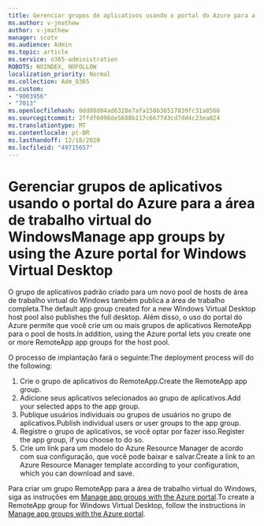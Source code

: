 ```yaml
---
title: Gerenciar grupos de aplicativos usando o portal do Azure para a área de trabalho virtual do Windows
ms.author: v-jmathew
author: v-jmathew
manager: scotv
ms.audience: Admin
ms.topic: article
ms.service: o365-administration
ROBOTS: NOINDEX, NOFOLLOW
localization_priority: Normal
ms.collection: Adm_O365
ms.custom:
- "9003956"
- "7013"
ms.openlocfilehash: 0dd08d04ad6328e7afa158b36517839fc31a8566
ms.sourcegitcommit: 2ffdf6096de5608b117c6677d3cd7dd4c23ea024
ms.translationtype: MT
ms.contentlocale: pt-BR
ms.lasthandoff: 12/18/2020
ms.locfileid: "49715657"
---
```

# <a name="manage-app-groups-by-using-the-azure-portal-for-windows-virtual-desktop"></a><span data-ttu-id="02aaa-102">Gerenciar grupos de aplicativos usando o portal do Azure para a área de trabalho virtual do Windows</span><span class="sxs-lookup"><span data-stu-id="02aaa-102">Manage app groups by using the Azure portal for Windows Virtual Desktop</span></span>

<span data-ttu-id="02aaa-103">O grupo de aplicativos padrão criado para um novo pool de hosts de área de trabalho virtual do Windows também publica a área de trabalho completa.</span><span class="sxs-lookup"><span data-stu-id="02aaa-103">The default app group created for a new Windows Virtual Desktop host pool also publishes the full desktop.</span></span> <span data-ttu-id="02aaa-104">Além disso, o uso do portal do Azure permite que você crie um ou mais grupos de aplicativos RemoteApp para o pool de hosts.</span><span class="sxs-lookup"><span data-stu-id="02aaa-104">In addition, using the Azure portal lets you create one or more RemoteApp app groups for the host pool.</span></span>

<span data-ttu-id="02aaa-105">O processo de implantação fará o seguinte:</span><span class="sxs-lookup"><span data-stu-id="02aaa-105">The deployment process will do the following:</span></span>

1. <span data-ttu-id="02aaa-106">Crie o grupo de aplicativos do RemoteApp.</span><span class="sxs-lookup"><span data-stu-id="02aaa-106">Create the RemoteApp app group.</span></span>
2. <span data-ttu-id="02aaa-107">Adicione seus aplicativos selecionados ao grupo de aplicativos.</span><span class="sxs-lookup"><span data-stu-id="02aaa-107">Add your selected apps to the app group.</span></span>
3. <span data-ttu-id="02aaa-108">Publique usuários individuais ou grupos de usuários no grupo de aplicativos.</span><span class="sxs-lookup"><span data-stu-id="02aaa-108">Publish individual users or user groups to the app group.</span></span>
4. <span data-ttu-id="02aaa-109">Registre o grupo de aplicativos, se você optar por fazer isso.</span><span class="sxs-lookup"><span data-stu-id="02aaa-109">Register the app group, if you choose to do so.</span></span>
5. <span data-ttu-id="02aaa-110">Crie um link para um modelo do Azure Resource Manager de acordo com sua configuração, que você pode baixar e salvar.</span><span class="sxs-lookup"><span data-stu-id="02aaa-110">Create a link to an Azure Resource Manager template according to your configuration, which you can download and save.</span></span>

<span data-ttu-id="02aaa-111">Para criar um grupo RemoteApp para a área de trabalho virtual do Windows, siga as instruções em [Manage app groups with the Azure portal](https://go.microsoft.com/fwlink/?linkid=2129550).</span><span class="sxs-lookup"><span data-stu-id="02aaa-111">To create a RemoteApp group for Windows Virtual Desktop, follow the instructions in [Manage app groups with the Azure portal](https://go.microsoft.com/fwlink/?linkid=2129550).</span></span>
